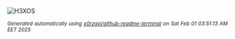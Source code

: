 <div align="justify">
<picture>
    <source media="(prefers-color-scheme: dark)" srcset="https://i.ibb.co/vxj2khPb/output-gif.gif">
    <source media="(prefers-color-scheme: light)" srcset="https://i.ibb.co/vxj2khPb/output-gif.gif">
    <img alt="H3XOS" src="https://i.ibb.co/vxj2khPb/output-gif.gif">
</picture>

<sub><i>Generated automatically using [x0rzavi/github-readme-terminal](https://github.com/x0rzavi/github-readme-terminal) on Sat Feb 01 03:51:13 AM EET 2025</i></sub>
</div>